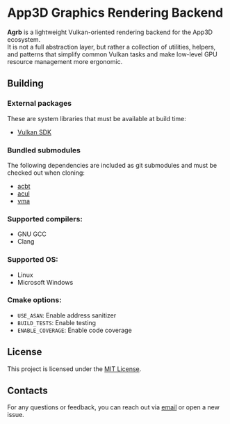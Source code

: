 # App3D Graphics Rendering Backend

**Agrb** is a lightweight Vulkan-oriented rendering backend for the App3D ecosystem.  
It is not a full abstraction layer, but rather a collection of utilities, helpers, and patterns that simplify common Vulkan tasks and make low-level GPU resource management more ergonomic.

## Building

### External packages
These are system libraries that must be available at build time:
- [Vulkan SDK](https://www.lunarg.com/vulkan-sdk/)

### Bundled submodules
The following dependencies are included as git submodules and must be checked out when cloning:

- [acbt](https://git.homedatasrv.ru/app3d/acbt)
- [acul](https://git.homedatasrv.ru/app3d/acul)
- [vma](https://github.com/GPUOpen-LibrariesAndSDKs/VulkanMemoryAllocator)

### Supported compilers:
- GNU GCC
- Clang

### Supported OS:
- Linux
- Microsoft Windows

### Cmake options:
- `USE_ASAN`: Enable address sanitizer
- `BUILD_TESTS`: Enable testing
- `ENABLE_COVERAGE`: Enable code coverage

## License
This project is licensed under the [MIT License](LICENSE).

## Contacts
For any questions or feedback, you can reach out via [email](mailto:wusikijeronii@gmail.com) or open a new issue.